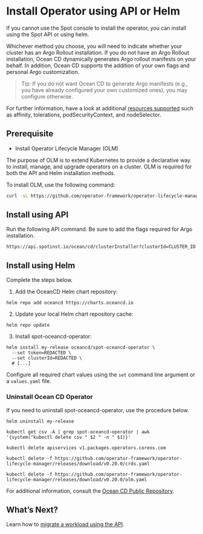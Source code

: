 # Install Operator using API or Helm

If you cannot use the Spot console to install the operator, you can install using the Spot API or using helm.

Whichever method you choose, you will need to indicate whether your cluster has an Argo Rollout installation. If you do not have an Argo Rollout installation, Ocean CD dynamically generates Argo rollout manifests on your behalf. In addition, Ocean CD supports the addition of your own flags and personal Argo customization.

> Tip: If you do not want Ocean CD to generate Argo manifests (e.g., you have already configured your own customized ones), you may configure otherwise.

For further information, have a look at additional [resources supported](https://github.com/spotinst/spot-oceancd-releases/blob/main/charts/spot-oceancd-operator/values.yam) such as affinity, tolerations, podSecurityContext, and nodeSelector.

## Prerequisite
- Install Operator Lifecycle Manager (OLM)

The purpose of OLM is to extend Kubernetes to provide a declarative way to install, manage, and upgrade operators on a cluster. OLM is required for both the API and Helm installation methods.

To install OLM, use the following command:

```bash
curl -sL https://github.com/operator-framework/operator-lifecycle-manager/releases/download/v0.21.2/install.sh | bash -s v0.21.2
```

## Install using API

Run the following API command. Be sure to add the flags required for Argo installation.

```
https://api.spotinst.io/ocean/cd/clusterInstaller?clusterId=CLUSTER_ID
```

## Install using Helm

Complete the steps below.

1. Add the OceanCD Helm chart repository:

```
helm repo add oceancd https://charts.oceancd.io
```

2. Update your local Helm chart repository cache:

```
helm repo update
```

3. Install spot-oceancd-operator:

```
helm install my-release oceancd/spot-oceancd-operator \
  --set token=REDACTED \
  --set clusterId=REDACTED \
  # [...]
```

Configure all required chart values using the `set` command line argument or a `values.yaml` file.

### Uninstall Ocean CD Operator

If you need to uninstall spot-oceancd-operator, use the procedure below.

```
helm uninstall my-release

kubectl get csv -A | grep spot-oceancd-operator | awk '{system("kubectl delete csv " $2 " -n " $1)}'

kubectl delete apiservices v1.packages.operators.coreos.com

kubectl delete -f https://github.com/operator-framework/operator-lifecycle-manager/releases/download/v0.20.0/crds.yaml

kubectl delete -f https://github.com/operator-framework/operator-lifecycle-manager/releases/download/v0.20.0/olm.yaml
```

For additional information, consult the [Ocean CD Public Repository](https://github.com/spotinst/spot-oceancd-releases/tree/main/examples).

## What’s Next?

Learn how to [migrate a workload using the API]().
